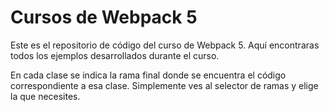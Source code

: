 # Cursos de Webpack 5

Este es el repositorio de código del curso de Webpack 5. Aquí encontraras todos los ejemplos desarrollados durante el curso.


En cada clase se indica la rama final donde se encuentra el código correspondiente a esa clase. Simplemente ves al selector de ramas y elige la que necesites.
